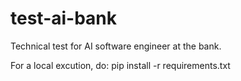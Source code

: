 # test-ai-bank
Technical test for AI software engineer at the bank.

For a local excution, do:
  pip install -r requirements.txt
